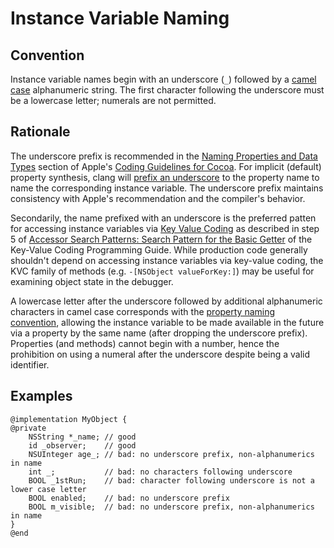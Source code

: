 # Instance Variable Naming

## Convention

Instance variable names begin with an underscore (`_`) followed by a [camel case](https://en.wikipedia.org/wiki/Camel_case) alphanumeric string. The first character following the underscore must be a lowercase letter; numerals are not permitted.

## Rationale

The underscore prefix is recommended in the [Naming Properties and Data Types](https://developer.apple.com/library/content/documentation/Cocoa/Conceptual/CodingGuidelines/Articles/NamingIvarsAndTypes.html) section of Apple's [Coding Guidelines for Cocoa](https://developer.apple.com/library/content/documentation/Cocoa/Conceptual/CodingGuidelines/CodingGuidelines.html). For implicit (default) property synthesis, clang will [prefix an underscore](https://reviews.llvm.org/source/clang/browse/cfe/trunk/lib/AST/DeclObjC.cpp;326860$222) to the property name to name the corresponding instance variable. The underscore prefix maintains consistency with Apple's recommendation and the compiler's behavior.

Secondarily, the name prefixed with an underscore is the preferred patten for accessing instance variables via [Key Value Coding](https://developer.apple.com/library/content/documentation/Cocoa/Conceptual/KeyValueCoding/index.html) as described in step 5 of [Accessor Search Patterns: Search Pattern for the Basic Getter](https://developer.apple.com/library/content/documentation/Cocoa/Conceptual/KeyValueCoding/SearchImplementation.html#//apple_ref/doc/uid/20000955-138234) of the Key-Value Coding Programming Guide. While production code generally shouldn't depend on accessing instance variables via key-value coding, the KVC family of methods (e.g. `-[NSObject valueForKey:]`) may be useful for examining object state in the debugger.

A lowercase letter after the underscore followed by additional alphanumeric characters in camel case corresponds with the [property naming convention](../Properties/Naming.md), allowing the instance variable to be made available in the future via a property by the same name (after dropping the underscore prefix). Properties (and methods) cannot begin with a number, hence the prohibition on using a numeral after the underscore despite being a valid identifier.

## Examples

```obj-c
@implementation MyObject {
@private
	NSString *_name; // good
	id _observer;    // good
	NSUInteger age_; // bad: no underscore prefix, non-alphanumerics in name
	int _;           // bad: no characters following underscore
	BOOL _1stRun;    // bad: character following underscore is not a lower case letter
	BOOL enabled;    // bad: no underscore prefix
	BOOL m_visible;  // bad: no underscore prefix, non-alphanumerics in name
}
@end
```